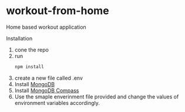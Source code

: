 # workout-from-home
Home based workout application

Installation
1. cone the repo 
2. run 
    ```bash
    npm install
    ```
3. create a new file called .env
4. Install [MongoDB](https://www.mongodb.com/try/download/compass "mongoDB")
5. Install [MongoDB Compass](https://www.mongodb.com/try/download/compass "mongoDB")
6. Use the smaple enverinment file provided and change the values of environment variables accordingly. 
